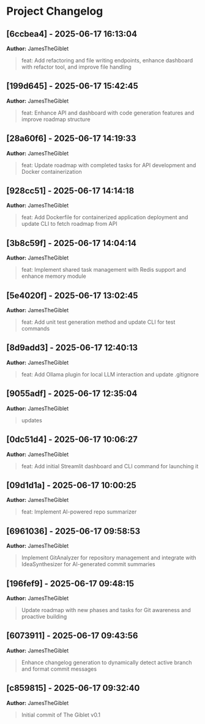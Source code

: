 # Project Changelog

## [6ccbea4] - 2025-06-17 16:13:04
**Author:** JamesTheGiblet

> feat: Add refactoring and file writing endpoints, enhance dashboard with refactor tool, and improve file handling

## [199d645] - 2025-06-17 15:42:45
**Author:** JamesTheGiblet

> feat: Enhance API and dashboard with code generation features and improve roadmap structure

## [28a60f6] - 2025-06-17 14:19:33
**Author:** JamesTheGiblet

> feat: Update roadmap with completed tasks for API development and Docker containerization

## [928cc51] - 2025-06-17 14:14:18
**Author:** JamesTheGiblet

> feat: Add Dockerfile for containerized application deployment and update CLI to fetch roadmap from API

## [3b8c59f] - 2025-06-17 14:04:14
**Author:** JamesTheGiblet

> feat: Implement shared task management with Redis support and enhance memory module

## [5e4020f] - 2025-06-17 13:02:45
**Author:** JamesTheGiblet

> feat: Add unit test generation method and update CLI for test commands

## [8d9add3] - 2025-06-17 12:40:13
**Author:** JamesTheGiblet

> feat: Add Ollama plugin for local LLM interaction and update .gitignore

## [9055adf] - 2025-06-17 12:35:04
**Author:** JamesTheGiblet

> updates

## [0dc51d4] - 2025-06-17 10:06:27
**Author:** JamesTheGiblet

> feat: Add initial Streamlit dashboard and CLI command for launching it

## [09d1d1a] - 2025-06-17 10:00:25
**Author:** JamesTheGiblet

> feat: Implement AI-powered repo summarizer

## [6961036] - 2025-06-17 09:58:53
**Author:** JamesTheGiblet

> Implement GitAnalyzer for repository management and integrate with IdeaSynthesizer for AI-generated commit summaries

## [196fef9] - 2025-06-17 09:48:15
**Author:** JamesTheGiblet

> Update roadmap with new phases and tasks for Git awareness and proactive building

## [6073911] - 2025-06-17 09:43:56
**Author:** JamesTheGiblet

> Enhance changelog generation to dynamically detect active branch and format commit messages

## [c859815] - 2025-06-17 09:32:40
**Author:** JamesTheGiblet

> Initial commit of The Giblet v0.1
